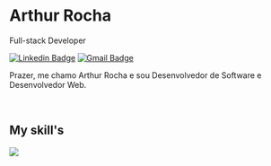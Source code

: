 # Arthur Rocha

Full-stack Developer

[![Linkedin Badge](https://img.shields.io/badge/-Arthur%20Rocha-986DFF?style=flat-square&logo=Linkedin&logoColor=white&link=https://www.linkedin.com/in/arthur-rocha-6b8b572b4/-b946131a5/)](https://www.linkedin.com/in/arthur-rocha-6b8b572b4/) 
[![Gmail Badge](https://img.shields.io/badge/-arthurrochadeveloper@gmail.com-986DFF?style=flat-square&logo=Gmail&logoColor=white&link=mailto:arthurrochadeveloper@gmail.com)](mailto:arthurrochadeveloper@gmail.com)

Prazer, me chamo Arthur Rocha e sou Desenvolvedor de Software e Desenvolvedor Web.


<br />
<h2>My skill's</h2>
<p>
   <img src="https://simpleskill.icons.workers.dev/svg?i=javascript,html5,css3,c#" />
</p>
<p>
 <!!--  <img src="https://api.iconify.design/skill-icons:nodejs-dark.svg" alt="" width="50" height="50"/> 
</p>

<br />
<div>
  <a href="https://github.com/arthurrochx">
</div>
